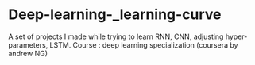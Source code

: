 # Deep-learning-_learning-curve
A set of projects I made while trying to learn RNN, CNN, adjusting hyper-parameters, LSTM.
Course : deep learning specialization (coursera by andrew NG)
